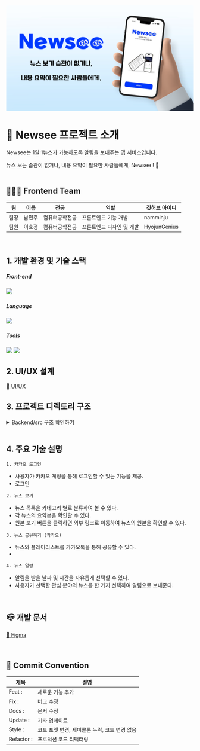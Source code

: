 <img src = "image/title.png">
<br>

# 🍎 Newsee 프로젝트 소개

Newsee는 1일 1뉴스가 가능하도록 알림을 보내주는 앱 서비스입니다.

뉴스 보는 습관이 없거나, 내용 요약이 필요한 사람들에게, Newsee ! 👀
<br>
<br>

## 🏋🏻‍♀️ Frontend Team
| 팀 | 이름 | 전공 | 역할  | 깃허브 아이디 |
|----| ----- | ----- | -------- | ------- |
| 팀장 | 남민주 | 컴퓨터공학전공 | 프론트엔드 기능 개발 | namminju |
| 팀원 | 이효정 | 컴퓨터공학전공 | 프론트엔드 디자인 및 개발 | HyojunGenius |

<br>


## 1. 개발 환경 및 기술 스택

##### Front-end 
<img src="https://img.shields.io/badge/Flutter-02569B?style=for-the-badge&logo=Flutter&logoColor=white">

##### Language
<img src="https://img.shields.io/badge/Dart-0175C2?style=for-the-badge&logo=Dart&logoColor=white">

##### Tools
<img src="https://img.shields.io/badge/Android%20Studio-3DDC84?style=for-the-badge&logo=Android%20Studio&logoColor=white">
<img src="https://img.shields.io/badge/Figma-F24E1E?style=for-the-badge&logo=Figma&logoColor=white">

<br>


## 2. UI/UX 설계

[🔗 UI/UX](https://www.notion.so/proysm/UI-UX-c48e6ad836a447a686870d33a1ddbf25?pvs=4)

## 3. 프로젝트 디렉토리 구조

<details>
<summary>Backend/src 구조 확인하기</summary>
<div markdown="1">

```
.
newsee
├── assets
│   ├── category
│   │   └── list.json
│   ├── fonts
│   │  
│   ├── images
│       
├── build
├── ios
├── lib
│   ├── API
│   │   └── RootUrlProvider.dart
│   ├── config
│   │   ├── app_config.dart
│   │   └── routes.dart
│   ├── models
│   │   ├── Interests.dart
│   │   ├── news_counter.dart
│   │   ├── news.dart
│   │   └── Playlist.dart
│   ├── presentation
│   │   ├── pages
│   │   │   ├── bookmark
│   │   │   │   └── bookmark_page.dart
│   │   │   ├── home
│   │   │   │   ├── home_page.dart
│   │   │   │   └── news_consumption_chart.dart
│   │   │   ├── login
│   │   │   │   └── login_page.dart
│   │   │   ├── main
│   │   │   │   └── main.dart
│   │   │   ├── mypage
│   │   │   │   ├── alert_setting
│   │   │   │   │   ├── set_alert.dart
│   │   │   │   │   ├── set_alert_page.dart
│   │   │   │   │   ├── time_picker_widget.dart
│   │   │   │   │   └── alert_setting_page.dart
│   │   │   │   ├── profile
│   │   │   │   │   ├── edit_interests
│   │   │   │   │   │   └── edit_interests_page.dart
│   │   │   │   │   ├── edit_name
│   │   │   │   │   │   └── edit_name_page.dart
│   │   │   │   │   └── profile_page.dart
│   │   │   │   └── news
│   │   │   │       ├── news_list_page.dart
│   │   │   │       └── news_shorts_page.dart
│   │   │   ├── playlist
│   │   │   │   ├── playlist_detail
│   │   │   │   │   └── playlist_detail_page.dart
│   │   │   │   ├── playlist_dialog.dart
│   │   │   │   └── playlist_page.dart
│   │   │   ├── search
│   │   │   │   └── search_page.dart
│   │   │   └── select_interests
│   │   │       └── select_interests_page.dart
│   │   └── widgets
│   │       ├── footer
│   │       │   └── footer.dart
│   │       ├── header
│   │       │   └── header.dart
│   │       ├── custom_dialog.dart
│   │       └── news_card.dart
│   ├── services
│   │   ├── alert
│   │   │   ├── alert_database.dart
│   │   │   ├── load_alert.dart
│   │   │   └── schedule_alert.dart
│   │   ├── my_page
│   │   │   ├── edit_name_service.dart
│   │   │   ├── my_page_service.dart
│   │   │   └── profile_page_service.dart
│   │   ├── api_service.dart
│   │   ├── bookmark_service.dart
│   │   ├── interests_service.dart
│   │   ├── login_service.dart
│   │   ├── news_service.dart
│   │   ├── playlist_service.dart
│   │   └── share_service.dart
│   ├── utils
│   │   ├── auth_utils.dart
│   │   └── dialog_utils.dart
│   └── main.dart

```

</div>
</details>

<br>


## 4. 주요 기술 설명

```
1. 카카오 로그인
```
- 사용자가 카카오 계정을 통해 로그인할 수 있는 기능을 제공.
- 로그인

```
2. 뉴스 보기
```
- 뉴스 목록을 카테고리 별로 분류하여 볼 수 있다.
- 각 뉴스의 요약본을 확인할 수 있다.
- 원본 보기 버튼을 클릭하면 외부 링크로 이동하여 뉴스의 원본을 확인할 수 있다.

```
3. 뉴스 공유하기 (카카오)
```
- 뉴스와 플레이리스트를 카카오톡을 통해 공유할 수 있다.
- 
```
4. 뉴스 알람
```
- 알림을 받을 날짜 및 시간을 자유롭게 선택할 수 있다.
- 사용자가 선택한 관심 분야의 뉴스를 한 가지 선택하여 알림으로 보내준다.


<br>


## 📪 개발 문서
[🔗 Figma](https://www.figma.com/design/cgOxj1CazP5apiyEqXAROG/Newsee?node-id=116-2348&t=hFrnE2YeVEDZXYT4-1)

<br>

## 🎯 Commit Convention
| 제목 | 설명 |
| --- | --- |
| Feat : | 새로운 기능 추가 |
| Fix : | 버그 수정 |
| Docs : | 문서 수정 |
| Update : | 기타 업데이트 |
| Style : | 코드 포맷 변경, 세미콜론 누락, 코드 변경 없음 |
| Refactor : | 프로덕션 코드 리팩터링 |

